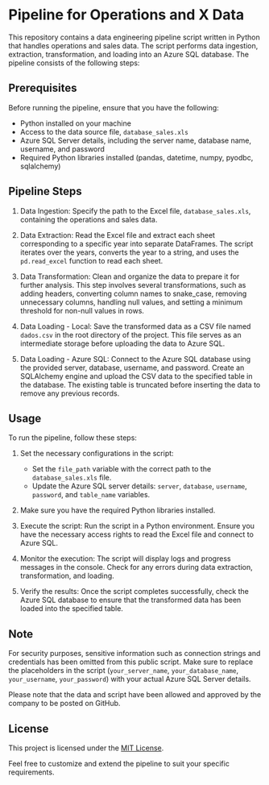 # Pipeline for Operations and X Data

This repository contains a data engineering pipeline script written in Python that handles operations and sales data. The script performs data ingestion, extraction, transformation, and loading into an Azure SQL database. The pipeline consists of the following steps:

## Prerequisites

Before running the pipeline, ensure that you have the following:

- Python installed on your machine
- Access to the data source file, `database_sales.xls`
- Azure SQL Server details, including the server name, database name, username, and password
- Required Python libraries installed (pandas, datetime, numpy, pyodbc, sqlalchemy)

## Pipeline Steps

1. Data Ingestion: Specify the path to the Excel file, `database_sales.xls`, containing the operations and sales data.

2. Data Extraction: Read the Excel file and extract each sheet corresponding to a specific year into separate DataFrames. The script iterates over the years, converts the year to a string, and uses the `pd.read_excel` function to read each sheet.

3. Data Transformation: Clean and organize the data to prepare it for further analysis. This step involves several transformations, such as adding headers, converting column names to snake_case, removing unnecessary columns, handling null values, and setting a minimum threshold for non-null values in rows.

4. Data Loading - Local: Save the transformed data as a CSV file named `dados.csv` in the root directory of the project. This file serves as an intermediate storage before uploading the data to Azure SQL.

5. Data Loading - Azure SQL: Connect to the Azure SQL database using the provided server, database, username, and password. Create an SQLAlchemy engine and upload the CSV data to the specified table in the database. The existing table is truncated before inserting the data to remove any previous records.

## Usage

To run the pipeline, follow these steps:

1. Set the necessary configurations in the script:
   - Set the `file_path` variable with the correct path to the `database_sales.xls` file.
   - Update the Azure SQL server details: `server`, `database`, `username`, `password`, and `table_name` variables.

2. Make sure you have the required Python libraries installed.

3. Execute the script: Run the script in a Python environment. Ensure you have the necessary access rights to read the Excel file and connect to Azure SQL.

4. Monitor the execution: The script will display logs and progress messages in the console. Check for any errors during data extraction, transformation, and loading.

5. Verify the results: Once the script completes successfully, check the Azure SQL database to ensure that the transformed data has been loaded into the specified table.

## Note

For security purposes, sensitive information such as connection strings and credentials has been omitted from this public script. Make sure to replace the placeholders in the script (`your_server_name`, `your_database_name`, `your_username`, `your_password`) with your actual Azure SQL Server details.

Please note that the data and script have been allowed and approved by the company to be posted on GitHub.

## License

This project is licensed under the [MIT License](LICENSE).

Feel free to customize and extend the pipeline to suit your specific requirements.
